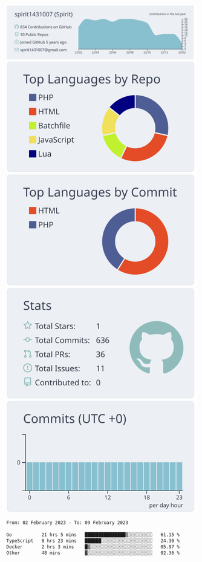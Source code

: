 [![](https://raw.githubusercontent.com/spirit1431007/spirit1431007/master/profile-summary-card-output/nord_bright/0-profile-details.svg)](https://git.io/spiritx)
[![](https://raw.githubusercontent.com/spirit1431007/spirit1431007/master/profile-summary-card-output/nord_bright/1-repos-per-language.svg)](https://git.io/spiritx) [![](https://raw.githubusercontent.com/spirit1431007/spirit1431007/master/profile-summary-card-output/nord_bright/2-most-commit-language.svg)](https://git.io/spiritx)
[![](https://raw.githubusercontent.com/spirit1431007/spirit1431007/master/profile-summary-card-output/nord_bright/3-stats.svg)](https://git.io/spiritx) [![](https://raw.githubusercontent.com/spirit1431007/spirit1431007/master/profile-summary-card-output/nord_bright/4-productive-time.svg)](https://git.io/spiritx)

<!--START_SECTION:waka-->

```text
From: 02 February 2023 - To: 09 February 2023

Go           21 hrs 5 mins   ███████████████▒░░░░░░░░░   61.15 %
TypeScript   8 hrs 23 mins   ██████░░░░░░░░░░░░░░░░░░░   24.30 %
Docker       2 hrs 3 mins    █▒░░░░░░░░░░░░░░░░░░░░░░░   05.97 %
Other        48 mins         ▓░░░░░░░░░░░░░░░░░░░░░░░░   02.36 %
```

<!--END_SECTION:waka-->
